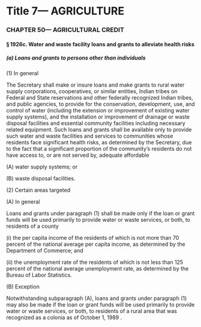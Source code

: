 
# Title 7— AGRICULTURE
### CHAPTER 50— AGRICULTURAL CREDIT
#### § 1926c. Water and waste facility loans and grants to alleviate health risks
##### (a) Loans and grants to persons other than individuals

(1) In general

The Secretary shall make or insure loans and make grants to rural water supply corporations, cooperatives, or similar entities, Indian tribes on Federal and State reservations and other federally recognized Indian tribes, and public agencies, to provide for the conservation, development, use, and control of water (including the extension or improvement of existing water supply systems), and the installation or improvement of drainage or waste disposal facilities and essential community facilities including necessary related equipment. Such loans and grants shall be available only to provide such water and waste facilities and services to communities whose residents face significant health risks, as determined by the Secretary, due to the fact that a significant proportion of the community’s residents do not have access to, or are not served by, adequate affordable

(A) water supply systems; or

(B) waste disposal facilities.

(2) Certain areas targeted

(A) In general

Loans and grants under paragraph (1) shall be made only if the loan or grant funds will be used primarily to provide water or waste services, or both, to residents of a county

(i) the per capita income of the residents of which is not more than 70 percent of the national average per capita income, as determined by the Department of Commerce; and

(ii) the unemployment rate of the residents of which is not less than 125 percent of the national average unemployment rate, as determined by the Bureau of Labor Statistics.

(B) Exception

Notwithstanding subparagraph (A), loans and grants under paragraph (1) may also be made if the loan or grant funds will be used primarily to provide water or waste services, or both, to residents of a rural area that was recognized as a colonia as of October 1, 1989 .
